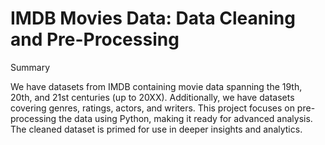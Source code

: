 # IMDB Movies Data: Data Cleaning and Pre-Processing

Summary

We have datasets from IMDB containing movie data spanning the 19th, 20th, and 21st centuries (up to 20XX). Additionally, we have datasets covering genres, ratings, actors, and writers. This project focuses on pre-processing the data using Python, making it ready for advanced analysis. The cleaned dataset is primed for use in deeper insights and analytics.
